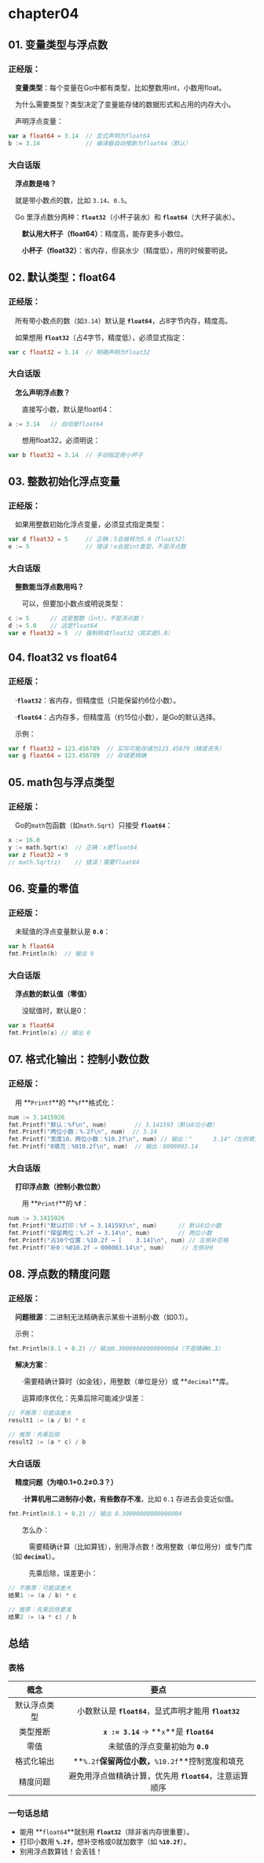 # chapter04

## 01. 变量类型与浮点数
### 正经版：

&emsp;**变量类型**：每个变量在Go中都有类型，比如整数用int，小数用float。

&emsp;为什么需要类型？类型决定了变量能存储的数据形式和占用的内存大小。

&emsp;声明浮点变量：
```go
var a float64 = 3.14  // 显式声明为float64
b := 3.14             // 编译器自动推断为float64（默认）
```

### 大白话版

&emsp;**浮点数是啥？**

&emsp;就是带小数点的数，比如 `3.14`、`0.5`。

&emsp;Go 里浮点数分两种：**`float32`**（小杯子装水）和 **`float64`**（大杯子装水）。

&emsp;&emsp;**默认用大杯子（float64）**：精度高，能存更多小数位。

&emsp;&emsp;**小杯子（float32）**：省内存，但装水少（精度低），用的时候要明说。

## 02. 默认类型：float64
### 正经版：

&emsp;所有带小数点的数（如`3.14`）默认是 **`float64`**，占8字节内存，精度高。

&emsp;如果想用 **`float32`**（占4字节，精度低），必须显式指定：
```go
var c float32 = 3.14  // 明确声明为float32
``` 

### 大白话版

&emsp;**怎么声明浮点数？**

&emsp;&emsp;直接写小数，默认是float64：
```go
a := 3.14   // 自动是float64
```

&emsp;&emsp;想用float32，必须明说：
```go
var b float32 = 3.14  // 手动指定用小杯子
```

## 03. 整数初始化浮点变量
### 正经版：

&emsp;如果用整数初始化浮点变量，必须显式指定类型：
```go
var d float32 = 5     // 正确：5会被转为5.0（float32）
e := 5                // 错误！e会是int类型，不是浮点数
```

### 大白话版

&emsp;**整数能当浮点数用吗？**

&emsp;&emsp;可以，但要加小数点或明说类型：
```go
c := 5      // 这是整数（int），不是浮点数！
d := 5.0    // 这是float64
var e float32 = 5  // 强制转成float32（其实是5.0）
```

## 04. float32 vs float64
### 正经版：

&emsp;·**`float32`**：省内存，但精度低（只能保留约6位小数）。

&emsp;·**`float64`**：占内存多，但精度高（约15位小数），是Go的默认选择。

&emsp;示例：
```go
var f float32 = 123.456789  // 实际可能存储为123.45679（精度丢失）
var g float64 = 123.456789  // 存储更精确
```

## 05. math包与浮点类型
### 正经版：

&emsp;Go的`math`包函数（如`math.Sqrt`）只接受 **`float64`**：

```go
x := 16.0
y := math.Sqrt(x)  // 正确：x是float64
var z float32 = 9
// math.Sqrt(z)    // 错误！需要float64
```

## 06. 变量的零值
### 正经版：

&emsp;未赋值的浮点变量默认是 **`0.0`**：

```go
var h float64
fmt.Println(h)  // 输出 0
```

### 大白话版

&emsp;**浮点数的默认值（零值）**

&emsp;&emsp;没赋值时，默认是0：

```go
var x float64
fmt.Println(x) // 输出 0
```

## 07. 格式化输出：控制小数位数
### 正经版：

&emsp;用 **`Printf`**的 **`%f`**格式化：

```go
num := 3.1415926
fmt.Printf("默认：%f\n", num)        // 3.141593（默认6位小数）
fmt.Printf("两位小数：%.2f\n", num)  // 3.14
fmt.Printf("宽度10，两位小数：%10.2f\n", num) // 输出："      3.14"（左侧填充空格）
fmt.Printf("0填充：%010.2f\n", num)  // 输出：0000003.14
```

### 大白话版

&emsp;**打印浮点数（控制小数位数）**

&emsp;&emsp;用 **`Printf`**的 **`%f`**：

```go
num := 3.1415926
fmt.Printf("默认打印：%f → 3.141593\n", num)      // 默认6位小数
fmt.Printf("保留两位：%.2f → 3.14\n", num)        // 两位小数
fmt.Printf("占10个位置：%10.2f → [    3.14]\n", num) // 左侧补空格
fmt.Printf("补0：%010.2f → 000003.14\n", num)     // 左侧补0
```

## 08. 浮点数的精度问题
### 正经版：

&emsp;**问题根源**：二进制无法精确表示某些十进制小数（如0.1）。

&emsp;示例：
```go
fmt.Println(0.1 + 0.2) // 输出0.30000000000000004（不是精确0.3）
```
&emsp;**解决方案**：

&emsp;&emsp;·需要精确计算时（如金钱），用整数（单位是分）或 **`decimal`**库。

&emsp;&emsp;运算顺序优化：先乘后除可能减少误差：

```go
// 不推荐：可能误差大
result1 := (a / b) * c

// 推荐：先乘后除
result2 := (a * c) / b
```

### 大白话版

&emsp;**精度问题（为啥0.1+0.2≠0.3？）**

&emsp;&emsp;·**计算机用二进制存小数，有些数存不准**，比如 `0.1` 存进去会变近似值。

```go
fmt.Println(0.1 + 0.2) // 输出 0.30000000000000004
```

&emsp;&emsp;怎么办：

&emsp;&emsp;&emsp;需要精确计算（比如算钱），别用浮点数！改用整数（单位用分）或专门库（如 **`decimal`**）。

&emsp;&emsp;&emsp;先乘后除，误差更小：

```go
// 不推荐：可能误差大
结果1 := (a / b) * c

// 推荐：先乘后除更准
结果2 := (a * c) / b
```

## 总结

### 表格

| 概念 | 要点 |
|:-------:|:--------:| 
| 默认浮点类型 | 小数默认是 **`float64`**，显式声明才能用 **`float32`** |
| 类型推断 | **`x := 3.14`** → **`x`**是 **`float64`** |
| 零值 | 未赋值的浮点变量初始为 **`0.0`** |
| 格式化输出 | **`%.2f`**保留两位小数，**`%10.2f`**控制宽度和填充 |
| 精度问题 | 避免用浮点做精确计算，优先用 **`float64`**，注意运算顺序 |

### 一句话总结

- 能用 **`float64`**就别用 **`float32`**（除非省内存很重要）。
- 打印小数用 **`%.2f`**，想补空格或0就加数字（如 **`%10.2f`**）。
- 别用浮点数算钱！会丢钱！
